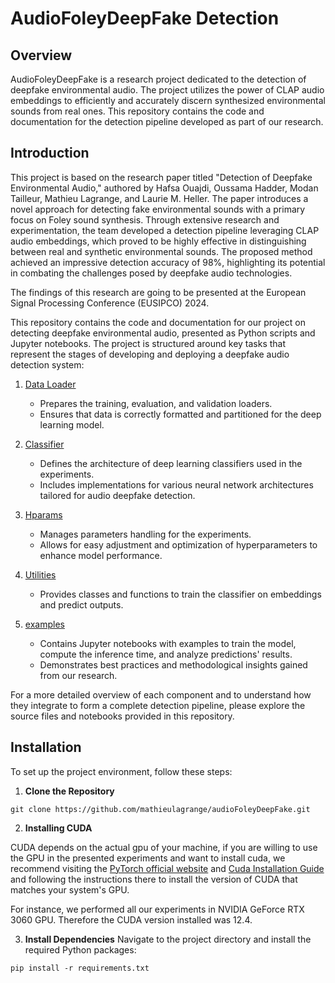 # AudioFoleyDeepFake Detection

## Overview
AudioFoleyDeepFake is a research project dedicated to the detection of deepfake environmental audio. The project utilizes the power of CLAP audio embeddings to efficiently and accurately discern synthesized environmental sounds from real ones. This repository contains the code and documentation for the detection pipeline developed as part of our research.

## Introduction

This project is based on the research paper titled "Detection of Deepfake Environmental Audio," authored by Hafsa Ouajdi, Oussama Hadder, Modan Tailleur, Mathieu Lagrange, and Laurie M. Heller. The paper introduces a novel approach for detecting fake environmental sounds with a primary focus on Foley sound synthesis. Through extensive research and experimentation, the team developed a detection pipeline leveraging CLAP audio embeddings, which proved to be highly effective in distinguishing between real and synthetic environmental sounds. The proposed method achieved an impressive detection accuracy of 98%, highlighting its potential in combating the challenges posed by deepfake audio technologies.

The findings of this research are going to be presented at the European Signal Processing Conference (EUSIPCO) 2024.

This repository contains the code and documentation for our project on detecting deepfake environmental audio, presented as Python scripts and Jupyter notebooks. The project is structured around key tasks that represent the stages of developing and deploying a deepfake audio detection system:

1. [Data Loader](deepfakeClassifiers/data_loader.py)
   - Prepares the training, evaluation, and validation loaders.
   - Ensures that data is correctly formatted and partitioned for the deep learning model.

2. [Classifier](deepfakeClassifiers/models)
   - Defines the architecture of deep learning classifiers used in the experiments.
   - Includes implementations for various neural network architectures tailored for audio deepfake detection.

3. [Hparams](deepfakeClassifiers/hparams.py)
   - Manages parameters handling for the experiments.
   - Allows for easy adjustment and optimization of hyperparameters to enhance model performance.

4. [Utilities](deepfakeClassifiers/utils.py)
   - Provides classes and functions to train the classifier on embeddings and predict outputs.

5. [examples](deepfakeClassifiers/examples/)
   - Contains Jupyter notebooks with examples to train the model, compute the inference time, and analyze predictions' results.
   - Demonstrates best practices and methodological insights gained from our research.


For a more detailed overview of each component and to understand how they integrate to form a complete detection pipeline, please explore the source files and notebooks provided in this repository.


## Installation

To set up the project environment, follow these steps:

1. **Clone the Repository**
```
git clone https://github.com/mathieulagrange/audioFoleyDeepFake.git
``` 
2. **Installing CUDA**

CUDA depends on the actual gpu of your machine, if you are willing to use the GPU in the presented experiments and want to install cuda, we recommend visiting the [PyTorch official website](https://pytorch.org/) and [Cuda Installation Guide](https://docs.nvidia.com/cuda/cuda-installation-guide-microsoft-windows/index.html) and following the instructions there to install the version of CUDA that matches your system's GPU.

For instance, we performed all our experiments in NVIDIA GeForce RTX 3060 GPU. Therefore the CUDA version installed was 12.4.

3. **Install Dependencies**
Navigate to the project directory and install the required Python packages:
```
pip install -r requirements.txt
``` 


